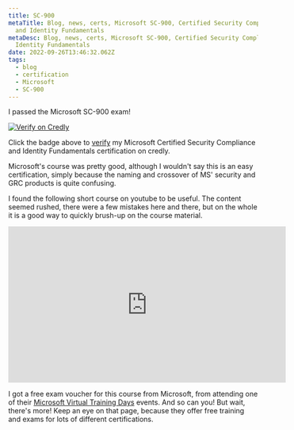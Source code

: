 ```yaml
---
title: SC-900
metaTitle: Blog, news, certs, Microsoft SC-900, Certified Security Compliance
  and Identity Fundamentals
metaDesc: Blog, news, certs, Microsoft SC-900, Certified Security Compliance and
  Identity Fundamentals
date: 2022-09-26T13:46:32.062Z
tags:
  - blog
  - certification
  - Microsoft
  - SC-900
---
```

I﻿ passed the Microsoft SC-900 exam!

[![Verify on Credly](/images/microsoft-certified-security-compliance-and-identity-fundamentals.png)](https://go.rikdeakin.uk/SC90)

Click the badge above to [verify](https://go.rikdeakin.uk/SC90) my Microsoft Certified Security Compliance and Identity Fundamentals certification on credly.

Microsoft's course was pretty good, although I wouldn't say this is an easy certification, simply because the naming and crossover of MS' security and GRC products is quite confusing.

I﻿ found the following short course on youtube to be useful. The content seemed rushed, there were a few mistakes here and there, but on the whole it is a good way to quickly brush-up on the course material.

<iframe width="560" height="315" src="https://www.youtube.com/embed/LLKza5oULAA" title="YouTube video player" frameborder="0" allow="accelerometer; autoplay; clipboard-write; encrypted-media; gyroscope; picture-in-picture" allowfullscreen></iframe>

I﻿ got a free exam voucher for this course from Microsoft, from attending one of their [Microsoft Virtual Training Days](https://www.microsoft.com/en-gb/events/training-days/) events. And so can you! But wait, there's more! Keep an eye on that page, because they offer free training and exams for lots of different certifications.